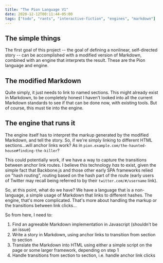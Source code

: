```yaml
---
title: "The Pion Language V1"
date: 2020-12-12T00:11:44-05:00
tags: ["todo", "rants", "interactive-fiction", "engines", "markdown"]
---
```


## The simple things

The first goal of this project -- the goal of defining a nonlinear, self-directed story -- can be accomplished with a modified version of Markdown, combined with an engine that interprets the result. These are the Pion language and engine.

## The modified Markdown

Quite simply, it just needs to link to named sections. This might already exist in Markdown, to be completely honest I haven't looked into all the current Markdown standards to see if that can be done now, with existing tools. But of course, this must tie into the engine.

## The engine that runs it

The engine itself has to interpret the markup generated by the modified Markdown, and tell the story. So, if we're simply linking to different HTML sections...will anchor links work? As in `pion.example.com/the-haunted-house#finding-the-killer`?

This could potentially work, if we have a way to capture the transitions between anchor link routes. I believe this technology _has_ to exist, given the simple fact that Backbone.js and those other early SPA frameworks relied on "hash routing", routing based on the hash part of the route (early users of Twitter may recall being referred to by their `twitter.com/#/username` link).

So, at this point, what do we have? We have a language that is a non-language, a simple usage of Markdown that links to different hashes. The engine, that's more complicated. That's more about handling the markup or the transitions between link clicks...

So from here, I need to:

1. Find an agreeable Markdown implementation in Javascript (shouldn't be an issue)
2. Write a story in Markdown, using anchor links to transition from section to section
3. Translate the Markdown into HTML using either a simple script on the page or some larger framework, depending on step 1
4. Handle transitions from section to section, i.e. handle anchor link clicks
